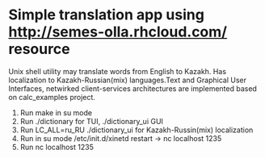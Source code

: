 Simple translation app using http://semes-olla.rhcloud.com/ resource
=============

Unix shell utility may translate words from English to Kazakh.
Has localization to Kazakh-Russian(mix) languages.Text and Graphical User Interfaces, netwirked client-services architectures are implemented based on calc_examples project. 
1) Run make in su mode 
2) Run ./dictionary for TUI, ./dictionary_ui GUI
3) Run  LC_ALL=ru_RU ./dictionary_ui for Kazakh-Russin(mix) localization
4) Run in su mode  /etc/init.d/xinetd restart -> nc localhost 1235
5) Run nc localhost 1235 


